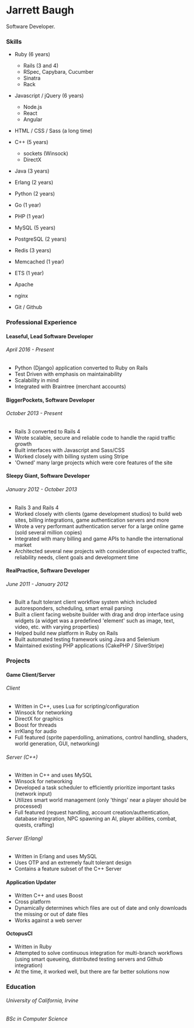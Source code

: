 # Jarrett Baugh
Software Developer.

### Skills
- Ruby (6 years)
  - Rails (3 and 4)
  - RSpec, Capybara, Cucumber
  - Sinatra
  - Rack
- Javascript / jQuery (6 years)
  - Node.js
  - React
  - Angular
- HTML / CSS / Sass (a long time)
- C++ (5 years)
  - sockets (Winsock)
  - DirectX
- Java (3 years)
- Erlang (2 years)
- Python (2 years)
- Go (1 year)
- PHP (1 year)


- MySQL (5 years)
- PostgreSQL (2 years)
- Redis (3 years)
- Memcached (1 year)
- ETS (1 year)


- Apache
- nginx


- Git / Github

### Professional Experience
#### Leaseful, Lead Software Developer
###### April 2016 - Present
- Python (Django) application converted to Ruby on Rails
- Test Driven with emphasis on maintainability
- Scalability in mind
- Integrated with Braintree (merchant accounts)

#### BiggerPockets, Software Developer
###### October 2013 - Present
- Rails 3 converted to Rails 4 
- Wrote scalable, secure and reliable code to handle the rapid traffic growth
- Built interfaces with Javascript and Sass/CSS
- Worked closely with billing system using Stripe
- 'Owned' many large projects which were core features of the site

#### Sleepy Giant, Software Developer
###### January 2012 - October 2013
- Rails 3 and Rails 4
- Worked closely with clients (game development studios) to build web sites, billing integrations, game authentication servers and more
- Wrote a very performant authentication server for a large online game (sold several million copies)
- Integrated with many billing and game APIs to handle the international market
- Architected several new projects with consideration of expected traffic, reliability needs, client goals and development time

#### RealPractice, Software Developer
###### June 2011 - January 2012
- Built a fault tolerant client workflow system which included autoresponders, scheduling, smart email parsing
- Built a client facing website builder with drag and drop interface using widgets (a widget was a predefined 'element' such as image, text, video, etc. with varying properties)
- Helped build new platform in Ruby on Rails
- Built automated testing framework using Java and Selenium
- Maintained existing PHP applications (CakePHP / SilverStripe)

### Projects
#### Game Client/Server
###### Client
- Written in C++, uses Lua for scripting/configuration
- Winsock for networking
- DirectX for graphics
- Boost for threads
- irrKlang for audio
- Full featured (sprite paperdolling, animations, control handling, shaders, world generation, GUI, networking)

###### Server (C++)
- Written in C++ and uses MySQL
- Winsock for networking
- Developed a task scheduler to efficiently prioritize important tasks (network input)
- Utilizes smart world management (only 'things' near a player should be processed)
- Full featured (request handling, account creation/authentication, database integration, NPC spawning an AI, player abilities, combat, quests, crafting)

###### Server (Erlang)
- Written in Erlang and uses MySQL
- Uses OTP and an extremely fault tolerant design
- Contains a feature subset of the C++ Server

#### Application Updater
- Written C++ and uses Boost
- Cross platform
- Dynamically determines which files are out of date and only downloads the missing or out of date files
- Works against a web server

#### OctopusCI
- Written in Ruby
- Attempted to solve continuous integration for multi-branch workflows (using smart queueing, distributed testing servers and Github integration)
- At the time, it worked well, but there are far better solutions now

### Education
###### University of California, Irvine
###### BSc in Computer Science

